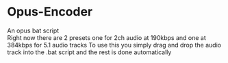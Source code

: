 # Opus-Encoder
An opus bat script  
Right now there are 2 presets one for 2ch audio at 190kbps and one at 384kbps for 5.1 audio tracks
To use this you simply drag and drop the audio track into the .bat script and the rest is done automatically
